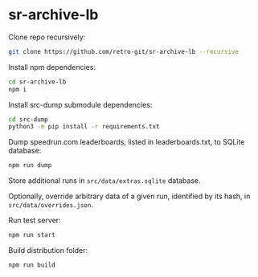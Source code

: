 # sr-archive-lb

Clone repo recursively:
```bash
git clone https://github.com/retro-git/sr-archive-lb --recursive
```

Install npm dependencies:
```bash
cd sr-archive-lb
npm i
```

Install src-dump submodule dependencies:
```bash
cd src-dump
python3 -m pip install -r requirements.txt
```

Dump speedrun.com leaderboards, listed in leaderboards.txt, to SQLite database:
```bash
npm run dump
```

Store additional runs in `src/data/extras.sqlite` database.

Optionally, override arbitrary data of a given run, identified by its hash, in `src/data/overrides.json`.

Run test server:
```bash
npm run start
```

Build distribution folder:
```bash
npm run build
```
